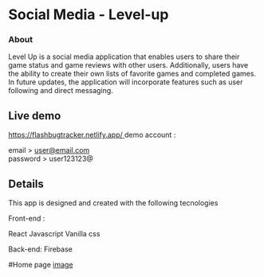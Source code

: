 # Social Media - Level-up


### About


Level Up is a social media application that enables users to share their game status and game reviews with other users. Additionally, users have the ability to create their own lists of favorite games and completed games. In future updates, the application will incorporate features such as user following and direct messaging.


## Live demo 

[https://flashbugtracker.netlify.app/
](https://levelup-socialmedia.netlify.app/)
demo account : 

email > user@email.com  
password > user123123@


## Details

This app is designed and created with the following tecnologies

Front-end :

React
Javascript
Vanilla css

Back-end:
Firebase 

#Home page
[image](https://github.com/de-Padua/levelup-social_media/blob/Main/level-up/home.JPG)

